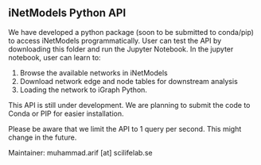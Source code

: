 ## iNetModels Python API

We have developed a python package (soon to be submitted to conda/pip) to access iNetModels programmatically. User can test the API by downloading this folder and run the Jupyter Notebook. In the jupyter notebook, user can learn to:
1. Browse the available networks in iNetModels
2. Download network edge and node tables for downstream analysis
3. Loading the network to iGraph Python.

This API is still under development. We are planning to submit the code to Conda or PIP for easier installation.

Please be aware that we limit the API to 1 query per second. This might change in the future.

Maintainer: muhammad.arif [at] scilifelab.se
